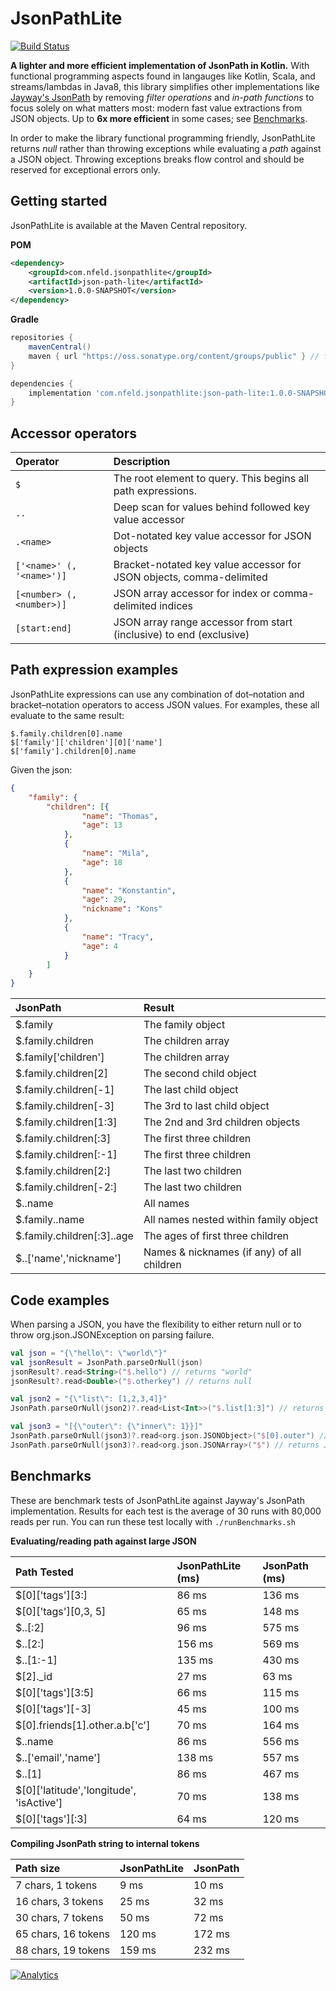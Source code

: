 # JsonPathLite
[![Build Status](https://travis-ci.com/codeniko/JsonPathLite.svg?branch=master)](https://travis-ci.com/codeniko/JsonPathLite)

**A lighter and more efficient implementation of JsonPath in Kotlin.**
With functional programming aspects found in langauges like Kotlin, Scala, and streams/lambdas in Java8, this library simplifies other implementations like [Jayway's JsonPath](https://github.com/json-path/JsonPath) by removing *filter operations* and *in-path functions* to focus solely on what matters most: modern fast value extractions from JSON objects. Up to **6x more efficient** in some cases; see [Benchmarks](#benchmarks).

In order to make the library functional programming friendly, JsonPathLite returns *null* rather than throwing exceptions while evaluating a *path* against a JSON object. Throwing exceptions breaks flow control and should be reserved for exceptional errors only.

## Getting started
JsonPathLite is available at the Maven Central repository.

**POM**
```xml
<dependency>
    <groupId>com.nfeld.jsonpathlite</groupId>
    <artifactId>json-path-lite</artifactId>
    <version>1.0.0-SNAPSHOT</version>
</dependency>
```

**Gradle**
```gradle
repositories {
    mavenCentral()
    maven { url "https://oss.sonatype.org/content/groups/public" } // for snapshot builds
}

dependencies {
    implementation 'com.nfeld.jsonpathlite:json-path-lite:1.0.0-SNAPSHOT'
}
```

## Accessor operators

| Operator                  | Description                                                        |
| :------------------------ | :----------------------------------------------------------------- |
| `$`                       | The root element to query. This begins all path expressions.       |
| `..`                      | Deep scan for values behind followed key value accessor            |
| `.<name>`                 | Dot-notated key value accessor for JSON objects                    |
| `['<name>' (, '<name>')]` | Bracket-notated key value accessor for JSON objects, comma-delimited|
| `[<number> (, <number>)]` | JSON array accessor for index or comma-delimited indices           |
| `[start:end]`             | JSON array range accessor from start (inclusive) to end (exclusive)|

## Path expression examples
JsonPathLite expressions can use any combination of dot–notation and bracket–notation operators to access JSON values. For examples, these all evaluate to the same result:
```text
$.family.children[0].name
$['family']['children'][0]['name']
$['family'].children[0].name
```

Given the json:
```json
{
    "family": {
        "children": [{
                "name": "Thomas",
                "age": 13
            },
            {
                "name": "Mila",
                "age": 18
            },
            {
                "name": "Konstantin",
                "age": 29,
                "nickname": "Kons"
            },
            {
                "name": "Tracy",
                "age": 4
            }
        ]
    }
}
```

| JsonPath | Result |
| :------- | :----- |
| $.family                  |  The family object  |
| $.family.children         |  The children array  |
| $.family['children']      |  The children array  |
| $.family.children[2]      |  The second child object  |
| $.family.children[-1]     |  The last child object  |
| $.family.children[-3]     |  The 3rd to last child object  |
| $.family.children[1:3]    |  The 2nd and 3rd children objects |
| $.family.children[:3]     |  The first three children |
| $.family.children[:-1]    |  The first three children |
| $.family.children[2:]     |  The last two children  |
| $.family.children[-2:]    |  The last two children  |
| $..name                   |  All names  |
| $.family..name            |  All names nested within family object  |
| $.family.children[:3]..age     |  The ages of first three children |
| $..['name','nickname']    |  Names & nicknames (if any) of all children |

## Code examples
When parsing a JSON, you have the flexibility to either return null or to throw org.json.JSONException on parsing failure.
```kotlin
val json = "{\"hello\": \"world\"}"
val jsonResult = JsonPath.parseOrNull(json)
jsonResult?.read<String>("$.hello") // returns "world"
jsonResult?.read<Double>("$.otherkey") // returns null

val json2 = "{\"list\": [1,2,3,4]}"
JsonPath.parseOrNull(json2)?.read<List<Int>>("$.list[1:3]") // returns listOf(2, 3)

val json3 = "[{\"outer\": {\"inner\": 1}}]"
JsonPath.parseOrNull(json3)?.read<org.json.JSONObject>("$[0].outer") // returns JSONObject
JsonPath.parseOrNull(json3)?.read<org.json.JSONArray>("$") // returns JSONArray
```

## Benchmarks
These are benchmark tests of JsonPathLite against Jayway's JsonPath implementation. Results for each test is the average of 30 runs with 80,000 reads per run. You can run these test locally with `./runBenchmarks.sh`

**Evaluating/reading path against large JSON**

| Path Tested | JsonPathLite (ms) | JsonPath (ms) |
| :---------- | :------ | :----- |
|  $[0]['tags'][3:]  |  86 ms |  136 ms |
|  $[0]['tags'][0,3, 5]  |  65 ms |  148 ms |
|  $..[:2]  |  96 ms |  575 ms |
|  $..[2:]  |  156 ms |  569 ms |
|  $..[1:-1]  |  135 ms |  430 ms |
|  $[2]._id  |  27 ms |  63 ms |
|  $[0]['tags'][3:5]  |  66 ms |  115 ms |
|  $[0]['tags'][-3]  |  45 ms |  100 ms |
|  $[0].friends[1].other.a.b['c']  |  70 ms |  164 ms |
|  $..name  |  86 ms |  556 ms |
|  $..['email','name']  |  138 ms |  557 ms |
|  $..[1]  |  86 ms |  467 ms |
|  $[0]['latitude','longitude', 'isActive']  |  70 ms |  138 ms |
|  $[0]['tags'][:3]  |  64 ms |  120 ms |

**Compiling JsonPath string to internal tokens**

| Path size | JsonPathLite | JsonPath |
| :-------- | :----------- | :------- |
|  7 chars, 1 tokens  |  9 ms  |  10 ms  |
|  16 chars, 3 tokens  |  25 ms  |  32 ms  |
|  30 chars, 7 tokens  |  50 ms  |  72 ms  |
|  65 chars, 16 tokens  |  120 ms  |  172 ms  |
|  88 chars, 19 tokens  |  159 ms  |  232 ms  |

[![Analytics](https://ga-beacon.appspot.com/UA-116910991-3/jsonpathlite/index)](https://github.com/igrigorik/ga-beacon)